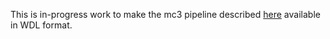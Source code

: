 This is in-progress work to make the mc3 pipeline described [here](https://hq-1.gitbook.io/mc/) available in WDL format. 

